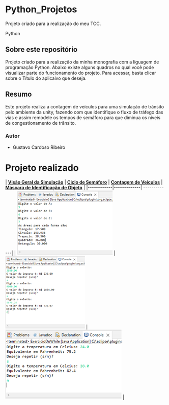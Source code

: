 # Python_Projetos
Projeto criado para a realização do meu TCC.

Python
## Sobre este repositório
Projeto criado para a realização da minha monografia com a liguagem de programação Python. Abaixo existe alguns quadros no qual você pode visualizar parte do funcionamento do projeto. Para acessar, basta clicar sobre o Título do aplicaivo que deseja.

## Resumo
Este projeto realiza a contagem de veículos para uma simulação de trânsito pelo ambiente da unity, fazendo com que identifique o fluxo de tráfego das vias e assim remodele os tempos de semáforo para que diminua os níveis de congestionamento de trânsito.

### Autor

* Gustavo Cardoso Ribeiro
 
# Projeto realizado

 | [**Visão Geral da Simulação**](https://github.com/gutto19/Estudos-Java/tree/main/imagens/)      | [**Ciclo de Semáforo**](https://github.com/gutto19/Estudos-Java/tree/main/imagens)     | [**Contagem de Veículos**](https://github.com/gutto19/Estudos-Java/tree/main/imagens)      | [**Máscara de Identificação de Objeto**](https://github.com/gutto19/Estudos-Java/tree/main/imagens)      |
|------------|-------------| -------------|
|  <img src="https://github.com/gutto19/Estudos-Java/blob/main/imagens/AreasDeFormas.png" width="300"> |  <img src="https://github.com/gutto19/Estudos-Java/blob/main/imagens/Imposto.png" width="250"> |    <img src="https://github.com/gutto19/Estudos-Java/blob/main/imagens/TemperaturaCemF.png" widht="250"> |  
